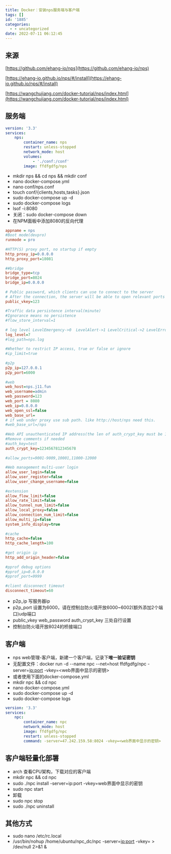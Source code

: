 ```yaml
---
title: Docker：安装nps服务端与客户端
tags: []
id: '1885'
categories:
  - - uncategorized
date: 2022-07-11 06:12:45
---
```


## 来源

[https://github.com/ehang-io/nps](https://github.com/ehang-io/nps)

[https://ehang-io.github.io/nps/#/install](https://ehang-io.github.io/nps/#/install)

[https://wangchujiang.com/docker-tutorial/nps/index.html](https://wangchujiang.com/docker-tutorial/nps/index.html)

## 服务端

```yml
version: '3.3'
services:
    nps:
        container_name: nps
        restart: unless-stopped
        network_mode: host
        volumes:
            - './conf:/conf'
        image: ffdfgdfg/nps
```

*   mkdir nps && cd nps && mkdir conf
*   nano docker-compose.yml
*   nano conf/nps.conf
*   touch conf/{clients,hosts,tasks}.json
*   sudo docker-compose up -d
*   sudo docker-compose logs
*   lsof -i:8080
*   关闭：sudo docker-compose down
*   在NPM面板中添加8080的反向代理

```ini
appname = nps
#Boot mode(devpro)
runmode = pro
 
#HTTP(S) proxy port, no startup if empty
http_proxy_ip=0.0.0.0
http_proxy_port=18081
 
##bridge
bridge_type=tcp
bridge_port=8024
bridge_ip=0.0.0.0
 
# Public password, which clients can use to connect to the server
# After the connection, the server will be able to open relevant ports and parse related domain names according to its own configuration file.
public_vkey=123
 
#Traffic data persistence interval(minute)
#Ignorance means no persistence
#flow_store_interval=1
 
# log level LevelEmergency->0  LevelAlert->1 LevelCritical->2 LevelError->3 LevelWarning->4 LevelNotice->5 LevelInformational->6 LevelDebug->7
log_level=7
#log_path=nps.log
 
#Whether to restrict IP access, true or false or ignore
#ip_limit=true
 
#p2p
p2p_ip=127.0.0.1
p2p_port=6000
 
#web
web_host=nps.j11.fun
web_username=admin
web_password=123
web_port = 8080
web_ip=0.0.0.0
web_open_ssl=false
web_base_url=
# if web under proxy use sub path. like http://host/nps need this.
#web_base_url=/nps
 
#Web API unauthenticated IP address(the len of auth_crypt_key must be 16)
#Remove comments if needed
#auth_key=test
auth_crypt_key=1234567812345678
 
#allow_ports=9001-9009,10001,11000-12000
 
#Web management multi-user login
allow_user_login=false
allow_user_register=false
allow_user_change_username=false
 
#extension
allow_flow_limit=false
allow_rate_limit=false
allow_tunnel_num_limit=false
allow_local_proxy=false
allow_connection_num_limit=false
allow_multi_ip=false
system_info_display=true
 
#cache
http_cache=false
http_cache_length=100
 
#get origin ip
http_add_origin_header=false
 
#pprof debug options
#pprof_ip=0.0.0.0
#pprof_port=9999
 
#client disconnect timeout
disconnect_timeout=60
```

*   p2p\_ip 写服务器ip
*   p2p\_port 设置为6000，请在控制台防火墙开放6000~6002(额外添加2个端口)udp端口
*   public\_vkey web\_password auth\_crypt\_key 三处自行设置
*   控制台防火墙开放8024的桥接端口

## 客户端

*   nps web管理-客户端，新建一个客户端，记录下**唯一验证密钥**
*   无配置文件：docker run -d --name npc --net=host ffdfgdfg/npc -server=<ip:port> -vkey=<web界面中显示的密钥>
*   或者使用下面的docker-compose.yml
*   mkdir npc && cd npc
*   nano docker-compose.yml
*   sudo docker-compose up -d
*   sudo docker-compose logs

```yml
version: '3.3'
services:
    npc:
        container_name: npc
        network_mode: host
        image: ffdfgdfg/npc
        restart: unless-stopped
        command: -server=47.242.159.58:8024 -vkey=<web界面中显示的密钥>
```

## 客户端轻量化部署

*   arch 查看CPU架构，下载对应的客户端
*   mkdir npc && cd npc
*   sudo ./npc install -server=ip:port -vkey=web界面中显示的密钥
*   sudo npc start
*   卸载
*   sudo npc stop
*   sudo ./npc uninstall

## 其他方式

*   sudo nano /etc/rc.local
*   /usr/bin/nohup /home/ubuntu/npc\_dc/npc -server=<ip:port> -vkey=<vkey> > /dev/null 2>&1 &